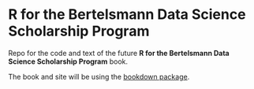 # R for the Bertelsmann Data Science Scholarship Program

Repo for the code and text of the future **R for the Bertelsmann Data Science Scholarship Program** book.

The book and site will be using the [bookdown package](https://github.com/rstudio/bookdown).
